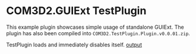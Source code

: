 # COM3D2.GUIExt TestPlugin

This example plugin showcases simple usage of standalone GUIExt. The plugin has also been compiled into `COM3D2.TestPlugin.Plugin.v0.0.01.zip`.

TestPlugin loads and immediately disables itself.
[output](./img/testpluginoutput.PNG)
